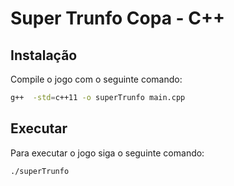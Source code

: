 # Super Trunfo Copa - C++



## Instalação
Compile o jogo com o seguinte comando:

```bash
g++  -std=c++11 -o superTrunfo main.cpp
```

## Executar
Para executar o jogo siga o seguinte comando:

```bash
./superTrunfo
```


